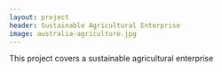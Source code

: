 ```yaml
---
layout: project
header: Sustainable Agricultural Enterprise
image: australia-agriculture.jpg
---
```


This project covers a sustainable agricultural enterprise
